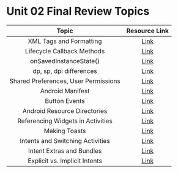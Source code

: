 # Unit 02 Final Review Topics

|Topic|Resource Link|
|:---------:|:----------:|
|XML Tags and Formatting|[Link](https://www.w3schools.com/xml/xml_syntax.asp)|
|Lifecycle Callback Methods|[Link](https://developer.android.com/guide/components/activities/activity-lifecycle.html)|
|onSavedInstanceState\(\)|[Link](https://developer.android.com/guide/components/activities/activity-lifecycle.html)|
|dp, sp, dpi differences|[Link](https://developer.android.com/guide/topics/resources/more-resources.html#Dimension)|
|Shared Preferences, User Permissions|[Link](https://developer.android.com/guide/topics/data/data-storage.html#pref)|
|Android Manifest|[Link](https://developer.android.com/guide/topics/manifest/manifest-intro.html)|
|Button Events|[Link](https://developer.android.com/guide/topics/ui/controls/button.html)|
|Android Resource Directories|[Link](https://developer.android.com/guide/topics/resources/providing-resources.html)|
|Referencing Widgets in Activities|[Link](https://github.com/C4Q/AC-Android/tree/master/lessons/android-views)|
|Making Toasts|[Link](https://github.com/C4Q/AC-Android/tree/master/lessons/android-views)|
|Intents and Switching Activities|[Link](https://github.com/C4Q/AC-Android/tree/v2/lessons/03-Android-Development/Lecture-7-Intents)|
|Intent Extras and Bundles|[Link](http://www.vogella.com/tutorials/AndroidIntent/article.html#data-transfer-between-activities)|
|Explicit vs. Implicit Intents|[Link](http://www.vogella.com/tutorials/AndroidIntent/article.html#data-transfer-between-activities)|
